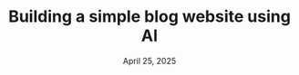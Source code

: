 ---
id: 1
title: "Building a simple blog website using AI"
date: "April 25, 2025"
description: "How I designed this blog website using entirely Github Copilot and what I have learned along the way."
readTime: "8 min read"
comingSoon: true
tags: ["AI"]
---